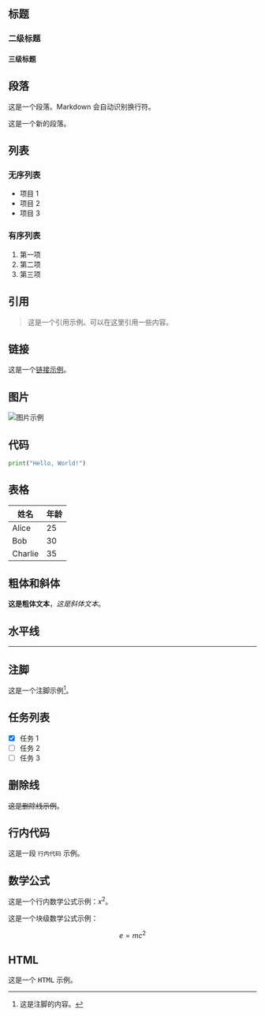 ## 标题

### 二级标题

#### 三级标题

## 段落

这是一个段落。Markdown 会自动识别换行符。

这是一个新的段落。

## 列表

### 无序列表

- 项目 1
- 项目 2
- 项目 3

### 有序列表

1. 第一项
2. 第二项
3. 第三项

## 引用

> 这是一个引用示例。可以在这里引用一些内容。

## 链接

这是一个[链接示例](https://github.com)。

## 图片

![图片示例](x.png)

## 代码

```python
print("Hello, World!")
```

## 表格

| 姓名      | 年龄 |
|---------|----|
| Alice   | 25 |
| Bob     | 30 |
| Charlie | 35 |

## 粗体和斜体

**这是粗体文本**，*这是斜体文本*。

## 水平线

---

## 注脚

这是一个注脚示例[^1]。

[^1]: 这是注脚的内容。

## 任务列表

- [x] 任务 1
- [ ] 任务 2
- [ ] 任务 3

## 删除线

~~这是删除线示例~~。

## 行内代码

这是一段 `行内代码` 示例。

## 数学公式

这是一个行内数学公式示例：$x^2$。

这是一个块级数学公式示例：

$$
e=mc^2
$$

## HTML

这是一个 <kbd>HTML</kbd> 示例。
